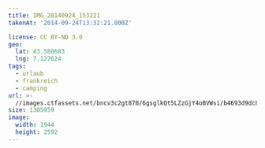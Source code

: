```yaml
---
title: IMG_20140924_153221
takenAt: '2014-09-24T13:32:21.000Z'

license: CC BY-ND 3.0
geo:
  lat: 43.580683
  lng: 7.127624
tags:
  - urlaub
  - frankreich
  - camping
url: >-
  //images.ctfassets.net/bncv3c2gt878/6gsglkQt5LZzGjY4oBVWsi/b4693d9dc8242699a0e3299e10f66189/img_20140924_153221_28234317301_o
size: 1305959
image:
  width: 1944
  height: 2592
---
```

